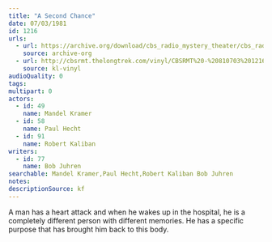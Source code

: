 ```yaml
---
title: "A Second Chance"
date: 07/03/1981
id: 1216
urls: 
  - url: https://archive.org/download/cbs_radio_mystery_theater/cbs_radio_mystery_theater-1201-1250.zip/cbs_radio_mystery_theater-1201-1250%2Fcbsrmt_1216_a_second_chance.mp3
    source: archive-org
  - url: http://cbsrmt.thelongtrek.com/vinyl/CBSRMT%20-%20810703%201216%20A%20Second%20Chance_afrts.mp3
    source: kl-vinyl
audioQuality: 0
tags: 
multipart: 0
actors:  
  - id: 49
    name: Mandel Kramer  
  - id: 58
    name: Paul Hecht  
  - id: 91
    name: Robert Kaliban
writers:  
  - id: 77
    name: Bob Juhren
searchable: Mandel Kramer,Paul Hecht,Robert Kaliban Bob Juhren
notes: 
descriptionSource: kf
---
```

A man has a heart attack and when he wakes up in the hospital, he is a completely different person with different memories. He has a specific purpose that has brought him back to this body.